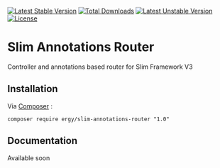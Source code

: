 [![Latest Stable Version](https://poser.pugx.org/ergy/slim-annotations-router/v/stable.svg)](https://packagist.org/packages/ergy/slim-annotations-router) [![Total Downloads](https://poser.pugx.org/ergy/slim-annotations-router/downloads.svg)](https://packagist.org/packages/ergy/slim-annotations-router) [![Latest Unstable Version](https://poser.pugx.org/ergy/slim-annotations-router/v/unstable.svg)](https://packagist.org/packages/ergy/slim-annotations-router) [![License](https://poser.pugx.org/ergy/slim-annotations-router/license.svg)](https://packagist.org/packages/ergy/slim-annotations-router)

# Slim Annotations Router
Controller and annotations based router for Slim Framework V3

## Installation
Via [Composer](https://getcomposer.org/) :
```
composer require ergy/slim-annotations-router "1.0"
```
## Documentation
Available soon
